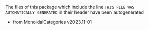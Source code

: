 The files of this package which include the line `THIS FILE WAS AUTOMATICALLY GENERATED` in their header have been autogenerated

* from MonoidalCategories v2023.11-01
